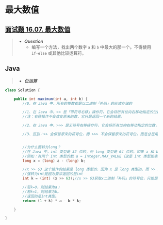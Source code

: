 # 最大数值

## [面试题 16.07. 最大数值](https://leetcode.cn/problems/maximum-lcci/)

> - ***Question***
>   - 编写一个方法，找出两个数字 `a` 和 `b` 中最大的那一个。不得使用 `if-else` 或其他比较运算符。

## Java

> - ***位运算***

```java
class Solution {

    public int maximum(int a, int b) {
        //0、在 Java 中，所有的整数都是以二进制「补码」的形式存储的

        //1、在 Java 中，>> 是「带符号右移」操作符，它会将所有位向右移动指定的位数，「左边」空出的位「用原来的符号位」填充。
        //注：右移操作不会改变原来的数，它只是返回一个新的结果。

        //2、在 Java 中，>>> 是无符号右移操作符，它会将所有位向右移动指定的位数，左边空出的位用 0 填充，不论原来的数是正数还是负数。

        //3、区别：>> 会保留原来的符号位，而 >>> 不会保留原来的符号位，而是总是用 0 填充。


        //为什么要转为long？
        //在 Java 中，int 类型是 32 位的，而 long 类型是 64 位的。如果 a 和 b 的值相差很大，那么 a - b 的结果可能会超出 int 类型的范围，导致溢出。
        //例如：有两个 int 类型的数 a = Integer.MAX_VALUE（这是 int 类型能表示的最大值，等于 2147483647）和 b = -1。如果直接计算 a - b，那么结果是 2147483648。但是，这个数超过了 int 类型能表示的最大值，所以会导致溢出。
        long x = (long) a - (long) b;

        //x >> 63 这个操作的结果是 long 类型的，因为 x 是 long 类型的，而 >> 操作符不会改变操作数的类型。
        //强转为int是因为要求返回的是int
        int k = (int) (x >> 63);//x >> 63获取x二进制「补码」的符号位，只能是0或-1，所有k为0或-1.

        //若k=0，则结果为a；
        //若k=1，则结果为b。
        //返回的是int类型。
        return (1 + k) * a - b * k;

    }

}
```
